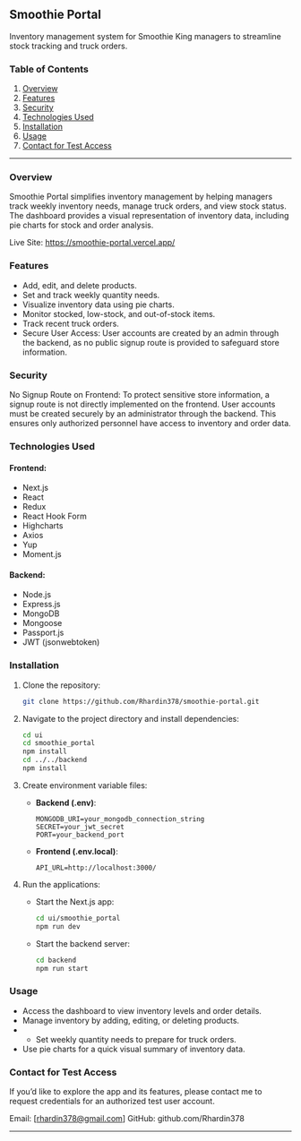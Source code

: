 ## **Smoothie Portal**  
Inventory management system for Smoothie King managers to streamline stock tracking and truck orders.  

### **Table of Contents**  
1. [Overview](#overview)  
2. [Features](#features)
3. [Security](#security)
5. [Technologies Used](#technologies-used)  
6. [Installation](#installation)  
7. [Usage](#usage)
8. [Contact for Test Access](#contact-for-test-access)

---

### **Overview**  
Smoothie Portal simplifies inventory management by helping managers track weekly inventory needs, manage truck orders, and view stock status. The dashboard provides a visual representation of inventory data, including pie charts for stock and order analysis.  

Live Site: https://smoothie-portal.vercel.app/

### **Features**  
- Add, edit, and delete products.  
- Set and track weekly quantity needs.  
- Visualize inventory data using pie charts.  
- Monitor stocked, low-stock, and out-of-stock items.  
- Track recent truck orders.
- Secure User Access: User accounts are created by an admin through the backend, as no public signup route is provided to safeguard store information.

### **Security**
No Signup Route on Frontend:
To protect sensitive store information, a signup route is not directly implemented on the frontend. User accounts must be created securely by an administrator through the backend. This ensures only authorized personnel have access to inventory and order data.

### **Technologies Used**  
#### **Frontend:**  
- Next.js  
- React  
- Redux  
- React Hook Form  
- Highcharts  
- Axios  
- Yup  
- Moment.js  

#### **Backend:**  
- Node.js
- Express.js
- MongoDB  
- Mongoose  
- Passport.js  
- JWT (jsonwebtoken)  

### **Installation**  
1. Clone the repository:  
   ```bash  
   git clone https://github.com/Rhardin378/smoothie-portal.git  
   ```  
2. Navigate to the project directory and install dependencies:  
   ```bash  
   cd ui  
   cd smoothie_portal  
   npm install  
   cd ../../backend  
   npm install  
   ```  
3. Create environment variable files:  
   - **Backend (.env)**:  
     ```  
     MONGODB_URI=your_mongodb_connection_string  
     SECRET=your_jwt_secret  
     PORT=your_backend_port  
     ```  
   - **Frontend (.env.local)**:  
     ```  
     API_URL=http://localhost:3000/  
     ```  

4. Run the applications:  
   - Start the Next.js app:  
     ```bash  
     cd ui/smoothie_portal  
     npm run dev  
     ```  
   - Start the backend server:  
     ```bash  
     cd backend  
     npm run start  
     ```  

### **Usage**  
- Access the dashboard to view inventory levels and order details.  
- Manage inventory by adding, editing, or deleting products.
- - Set weekly quantity needs to prepare for truck orders.  
- Use pie charts for a quick visual summary of inventory data.  

### **Contact for Test Access**
If you’d like to explore the app and its features, please contact me to request credentials for an authorized test user account.

Email: [rhardin378@gmail.com]
GitHub: github.com/Rhardin378

---  
